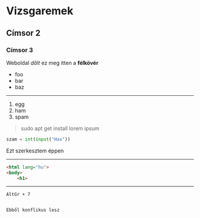# Vizsgaremek
## Címsor 2
### Címsor 3

Weboldal *dőlt* ez meg itten a **félkövér**

- foo
- bar
- baz

---

1. egg
1. ham
1. spam

> sudo apt get install lorem ipsum

```python
szam = int(input("Hax"))
```

Ezt szerkesztem éppen

---

```html
<html lang="hu">
<body>
    <h1>
```

---

```
AltGr + 7
```
```

Ebből konflikus lesz
